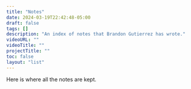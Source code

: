 ```yaml
---
title: "Notes"
date: 2024-03-19T22:42:48-05:00
draft: false
tags: []
description: "An index of notes that Brandon Gutierrez has wrote."
videoURL: ""
videoTitle: ""
projectTitle: ""
toc: false
layout: "list"
---
```


Here is where all the notes are kept.